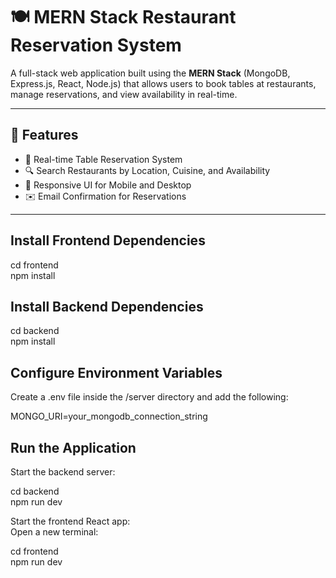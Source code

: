 # 🍽️ MERN Stack Restaurant Reservation System

A full-stack web application built using the **MERN Stack** (MongoDB, Express.js, React, Node.js) that allows users to book tables at restaurants, manage reservations, and view availability in real-time.

---

## 🚀 Features

- 📅 Real-time Table Reservation System
- 🔍 Search Restaurants by Location, Cuisine, and Availability
- 📲 Responsive UI for Mobile and Desktop
- ✉️ Email Confirmation for Reservations

---

## Install Frontend Dependencies
cd frontend
<br>
npm install

## Install Backend Dependencies
cd backend
<br>
npm install

## Configure Environment Variables
Create a .env file inside the /server directory and add the following:

MONGO_URI=your_mongodb_connection_string

## Run the Application

Start the backend server:

cd backend
<br>
npm run dev

Start the frontend React app:
<br>
Open a new terminal:

cd frontend
<br>
npm run dev
